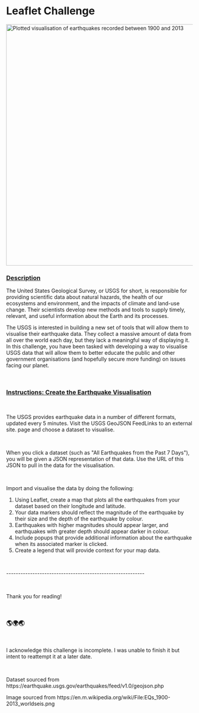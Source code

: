 <h1>Leaflet Challenge</h1>
<img
        src="https://upload.wikimedia.org/wikipedia/commons/7/77/EQs_1900-2013_worldseis.png"
        alt="Plotted visualisation of earthquakes recorded between 1900 and 2013"
        width="650"
      />
</br>
<h3><u>Description</u></h3>
<p>
The United States Geological Survey, or USGS for short, is responsible for providing scientific data about natural hazards, the health of our ecosystems and environment, and the impacts of climate and land-use change. Their scientists develop new methods and tools to supply timely, relevant, and useful information about the Earth and its processes.

The USGS is interested in building a new set of tools that will allow them to visualise their earthquake data. They collect a massive amount of data from all over the world each day, but they lack a meaningful way of displaying it. In this challenge, you have been tasked with developing a way to visualise USGS data that will allow them to better educate the public and other government organisations (and hopefully secure more funding) on issues facing our planet.
</p>
</br>
<h3><u>Instructions: Create the Earthquake Visualisation</u></h3>
</br>
<p>The USGS provides earthquake data in a number of different formats, updated every 5 minutes. Visit the USGS GeoJSON FeedLinks to an external site. page and choose a dataset to visualise.</p> 
</br>
<p>When you click a dataset (such as "All Earthquakes from the Past 7 Days"), you will be given a JSON representation of that data. Use the URL of this JSON to pull in the data for the visualisation.</p>
</br>
<p>Import and visualise the data by doing the following:</p> 
<ol><li>Using Leaflet, create a map that plots all the earthquakes from your dataset based on their longitude and latitude.</li>
<li>Your data markers should reflect the magnitude of the earthquake by their size and the depth of the earthquake by colour.</li>
<li>Earthquakes with higher magnitudes should appear larger, and earthquakes with greater depth should appear darker in colour.</li>
<li>Include popups that provide additional information about the earthquake when its associated marker is clicked.</li>
<li>Create a legend that will provide context for your map data.</li>
</ol>
</br>
<p>----------------------------------------------------------</p> 
</br>
<p>Thank you for reading!</p> 
</br>
<h3>🌎🌍🌏</h3>
</br>
<p>I acknowledge this challenge is incomplete. I was unable to finish it but intent to reattempt it at a later date.</p>
</br>
<p>Dataset sourced from https://earthquake.usgs.gov/earthquakes/feed/v1.0/geojson.php</p>
<p>Image sourced from https://en.m.wikipedia.org/wiki/File:EQs_1900-2013_worldseis.png</p>
</br>